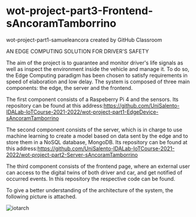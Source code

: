 # wot-project-part3-Frontend-sAncoramTamborrino
wot-project-part1-samueleancora created by GitHub Classroom

AN EDGE COMPUTING SOLUTION FOR DRIVER'S SAFETY

The aim of the project is to guarantee and monitor driver's life signals as well as inspect the environment inside the vehicle and manage it. To do so, the Edge Computing paradigm has been chosen to satisfy requirements in speed of elaboration and low delay. The system is composed of three main components: the edge, the server and the frontend.

The first component consists of a Raspeberry Pi 4 and the sensors. Its repository can be found at this address:https://github.com/UniSalento-IDALab-IoTCourse-2021-2022/wot-project-part1-EdgeDevice-sAncoramTamborrino

The second component consists of the server, which is in charge to use machine learning to create a model based on data sent by the edge and to store them in a NoSQL database, MongoDB. Its repository can be found at this address:https://github.com/UniSalento-IDALab-IoTCourse-2021-2022/wot-project-part2-Server-sAncoramTamborrino

The third component consists of the frontend page, where an external user can access to the digital twins of both driver and car, and get notified of occurred events. In this repository the respective code can be found.

To give a better understanding of the architecture of the system, the following picture is attached.


![iotarch](https://user-images.githubusercontent.com/106089600/202003221-f3a556e3-e22e-4b43-8f91-3e7255d2c3a8.png)
